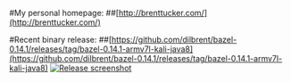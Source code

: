 #My personal homepage:
##[http://brenttucker.com/](http://brenttucker.com/)

#Recent binary release:
##[https://github.com/dilbrent/bazel-0.14.1/releases/tag/bazel-0.14.1-armv7l-kali-java8](https://github.com/dilbrent/bazel-0.14.1/releases/tag/bazel-0.14.1-armv7l-kali-java8)
[![Release screenshot](https://user-images.githubusercontent.com/10505790/41519051-9b8e5126-727a-11e8-8a4e-bed72dd5c7e8.png)](https://user-images.githubusercontent.com/10505790/41519051-9b8e5126-727a-11e8-8a4e-bed72dd5c7e8.png)
